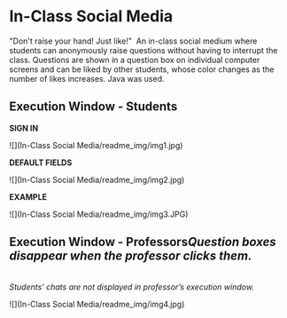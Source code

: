 In-Class Social Media
=====================
"Don't raise your hand! Just like!"  An in-class social medium where students can anonymously raise questions without having to interrupt the class. Questions are shown in a question box on individual computer screens and can be liked by other students, whose color changes as the number of likes increases. Java was used. 

## Execution Window - Students

**SIGN IN**

![](In-Class Social Media/readme_img/img1.jpg)

**DEFAULT FIELDS**

![](In-Class Social Media/readme_img/img2.jpg)

**EXAMPLE**

![](In-Class Social Media/readme_img/img3.JPG)

## Execution Window - Professors*Question boxes disappear when the professor clicks them.*
<br>*Students’ chats are not displayed in professor’s execution window.*

![](In-Class Social Media/readme_img/img4.jpg)
